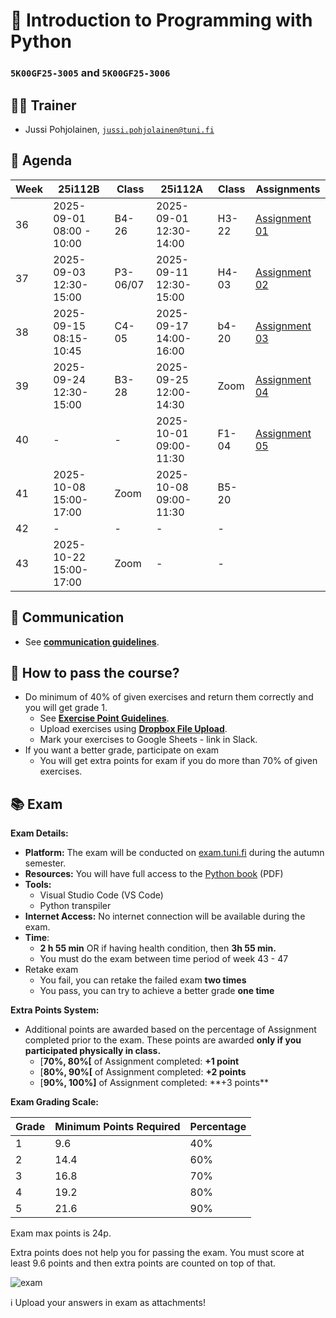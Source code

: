 # 🐍 Introduction to Programming with Python

### `5K00GF25-3005` and `5K00GF25-3006`

## 🧑‍💻 Trainer

- Jussi Pohjolainen, [`jussi.pohjolainen@tuni.fi`](mailto:jussi.pohjolainen@tuni.fi)

## 📅 Agenda

| Week | 25i112B                  | Class    | 25i112A                | Class | Assignments                     |
| ---- | ------------------------ | -------- | ---------------------- | ----- | ------------------------------- |
| 36   | 2025-09-01 08:00 - 10:00 | B4-26    | 2025-09-01 12:30-14:00 | H3-22 | [Assignment 01](assignments/01) |
| 37   | 2025-09-03 12:30-15:00   | P3-06/07 | 2025-09-11 12:30-15:00 | H4-03 | [Assignment 02](assignments/02) |
| 38   | 2025-09-15 08:15-10:45   | C4-05    | 2025-09-17 14:00-16:00 | b4-20 | [Assignment 03](assignments/03) |
| 39   | 2025-09-24 12:30-15:00   | B3-28    | 2025-09-25 12:00-14:30 | Zoom  | [Assignment 04](assignments/04) |
| 40   | -                        | -        | 2025-10-01 09:00-11:30 | F1-04 | [Assignment 05](assignments/05) |
| 41   | 2025-10-08 15:00-17:00   | Zoom     | 2025-10-08 09:00-11:30 | B5-20 |                                 |
| 42   | -                        | -        | -                      | -     |                                 |
| 43   | 2025-10-22 15:00-17:00   | Zoom     | -                      | -     |                                 |

## 💬 Communication

- See [**communication guidelines**](https://github.com/pohjus/common-course-assets/blob/main/communication-guidelines.md).

## 💼 How to pass the course?

- Do minimum of 40% of given exercises and return them correctly and you will get grade 1.
  - See [**Exercise Point Guidelines**](https://github.com/pohjus/common-course-assets/blob/main/exercise-points-guidelines.md).
  - Upload exercises using [**Dropbox File Upload**](https://www.dropbox.com/request/WenoWd5sGzH4f8Fv0hIL).
  - Mark your exercises to Google Sheets - link in Slack.
- If you want a better grade, participate on exam
  - You will get extra points for exam if you do more than 70% of given exercises.

## 📚 Exam

**Exam Details:**

- **Platform:** The exam will be conducted on [exam.tuni.fi](https://exam.tuni.fi) during the autumn semester.
- **Resources:** You will have full access to the [Python book](python.pdf) (PDF)
- **Tools:**
  - Visual Studio Code (VS Code)
  - Python transpiler
- **Internet Access:** No internet connection will be available during the exam.
- **Time**:
  - **2 h 55 min** OR if having health condition, then **3h 55 min.**
  - You must do the exam between time period of week 43 - 47
- Retake exam
  - You fail, you can retake the failed exam **two times**
  - You pass, you can try to achieve a better grade **one time**

**Extra Points System:**

- Additional points are awarded based on the percentage of Assignment completed prior to the exam. These points are awarded **only if you participated physically in class.**
  - [**70%, 80%[** of Assignment completed: **+1 point**
  - [**80%, 90%[** of Assignment completed: **+2 points**
  - [**90%, 100%]** of Assignment completed: **+3 points\*\*

**Exam Grading Scale:**

| Grade | Minimum Points Required | Percentage |
| ----- | ----------------------- | ---------- |
| 1     | 9.6                     | 40%        |
| 2     | 14.4                    | 60%        |
| 3     | 16.8                    | 70%        |
| 4     | 19.2                    | 80%        |
| 5     | 21.6                    | 90%        |

Exam max points is 24p.

Extra points does not help you for passing the exam. You must score at least 9.6 points and then extra points are counted on top of that.

![exam](https://paper-attachments.dropboxusercontent.com/s_78CBA4683D2833741B6F050A281DD15456A814F81EF3B1EA8A9E7CCC267314F8_1730544034589_image.png)

ℹ️ Upload your answers in exam as attachments!

